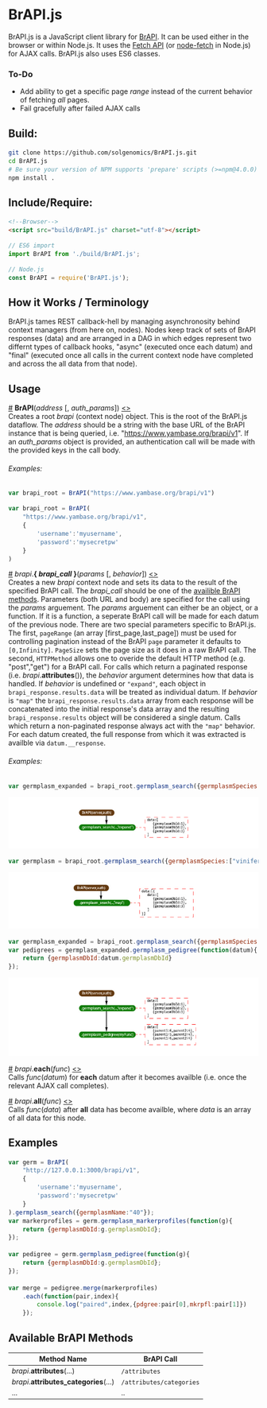 # BrAPI.js

BrAPI.js is a JavaScript client library for [BrAPI](https://brapi.org). It can be used either in the browser or within Node.js. It uses the [Fetch API](https://developer.mozilla.org/en-US/docs/Web/API/Fetch_API) (or [node-fetch]() in Node.js) for AJAX calls. BrAPI.js also uses ES6 classes.

### To-Do
- Add ability to get a specific page _range_ instead of the current behavior of fetching _all_ pages.
- Fail gracefully after failed AJAX calls

## Build:
```bash
git clone https://github.com/solgenomics/BrAPI.js.git
cd BrAPI.js
# Be sure your version of NPM supports 'prepare' scripts (>=npm@4.0.0)
npm install . 
```

## Include/Require:
```html
<!--Browser-->
<script src="build/BrAPI.js" charset="utf-8"></script>
```
```js
// ES6 import
import BrAPI from './build/BrAPI.js';
```
```js
// Node.js
const BrAPI = require('BrAPI.js');
```

## How it Works / Terminology
BrAPI.js tames REST callback-hell by managing asynchronosity behind context managers (from here on, nodes). Nodes keep track of sets of BrAPI responses (data) and are arranged in a DAG in which edges represent two differnt types of callback hooks, "async" (executed once each datum) and "final" (executed once all calls in the current context node have completed and across the all data from that node).

## Usage
<a name="brapi" href="#brapi">#</a> **BrAPI**(_address_ [, _auth_params_]) [<>](main.js "Source")  
Creates a root _brapi_ (context node) object. This is the root of the BrAPI.js dataflow. The _address_ should be a string with the base URL of the BrAPI instance that is being queried, i.e. "https://www.yambase.org/brapi/v1". If an _auth_params_ object is provided, an authentication call will be made with the provided keys in the call body.  
###### Examples:
```js
var brapi_root = BrAPI("https://www.yambase.org/brapi/v1")
```
```js
var brapi_root = BrAPI(
    "https://www.yambase.org/brapi/v1",
    {
        'username':'myusername',
        'password':'mysecretpw'
    }
)
```

<a name="brapi_call" href="#brapi_call">#</a> _brapi_.**{ _brapi_call_ }**(_params_ [, _behavior_]) [<>](src/brapi_methods.js "Source")  
Creates a new _brapi_ context node and sets its data to the result of the specified BrAPI call. The _brapi_call_ should be one of the [availible BrAPI methods](#brapi_methods). Parameters (both URL and body) are specified for the call using the _params_ arguement. The _params_ arguement can either be an object, or a function. If it is a function, a seperate BrAPI call will be made for each datum of the previous node. There are two special parameters specific to BrAPI.js. The first, `pageRange` (an array [first_page,last_page]) must be used for controlling pagination instead of the BrAPI `page` parameter it defaults to `[0,Infinity]`. `PageSize` sets the page size as it does in a raw BrAPI call. The second, `HTTPMethod` allows one to overide the default HTTP method (e.g. "post","get") for a BrAPI call. For calls which return a paginated response (i.e. _brapi_.**attributes**()), the _behavior_ argument determines how that data is handled. If _behavior_ is undefined or `"expand"`, each object in `brapi_response.results.data` will be treated as individual datum. If _behavior_ is `"map"` the `brapi_response.results.data` array from each response will be concatenated into the initial response's data array and the  resulting `brapi_response.results` object will be considered a single datum. Calls which return a non-paginated response always act with the `"map"` behavior. For each datum created, the full response from which it was extracted is availble via `datum.__response`.
###### Examples:
```js
var germplasm_expanded = brapi_root.germplasm_search({germplasmSpecies:["vinifera"]});
```
![](_readme_images/readme_images_brapi_call_expand.jpg)
```js
var germplasm = brapi_root.germplasm_search({germplasmSpecies:["vinifera"]},"map");
```
![](_readme_images/readme_images_brapi_call_map.jpg)
```js
var germplasm_expanded = brapi_root.germplasm_search({germplasmSpecies:["vinifera"]});
var pedigrees = germplasm_expanded.germplasm_pedigree(function(datum){
    return {germplasmDbId:datum.germplasmDbId}
});
```
![](_readme_images/readme_images_brapi_call_expand_and_continue.jpg)

<a name="each" href="#each">#</a> _brapi_.**each**(_func_) [<>](src/Context_Nodes.js "Source")  
Calls _func_(_datum_) for **each** datum after it becomes availble (i.e. once the relevant AJAX call completes).

<a name="all" href="#all">#</a> _brapi_.**all**(_func_) [<>](src/Context_Nodes.js "Source")  
Calls _func_(_data_) after **all** data has become availble, where _data_ is an array of all data for this node. 


## Examples
```js
var germ = BrAPI(
    "http://127.0.0.1:3000/brapi/v1",
    {
        'username':'myusername',
        'password':'mysecretpw'
    }
).germplasm_search({germplasmName:"40"});
var markerprofiles = germ.germplasm_markerprofiles(function(g){
    return {germplasmDbId:g.germplasmDbId};
});

var pedigree = germ.germplasm_pedigree(function(g){
    return {germplasmDbId:g.germplasmDbId};
});

var merge = pedigree.merge(markerprofiles)
    .each(function(pair,index){
        console.log("paired",index,{pdgree:pair[0],mkrpfl:pair[1]})
    });
```

## Available BrAPI Methods <a name="brapi_methods"></a>
| Method Name                            | BrAPI Call               |
| -------------------------------------- | ------------------------ |
| _brapi_.**attributes**(...)            | `/attributes`            |
| _brapi_.**attributes_categories**(...) | `/attributes/categories` |
| ...                                    | ..                       | 
